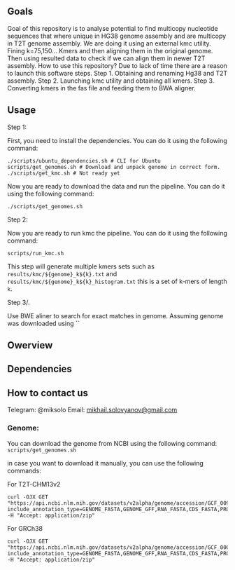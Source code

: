 
## Goals

Goal of this repository is to analyse potential to find multicopy nucleotide sequences that where  unique in HG38 genome assembly and are multicopy in T2T genome assembly. 
We are doing it using an external kmc utility. Fining k=75,150... Kmers and then aligning them in the original genome. Then using resulted data to check if we can align them in newer T2T assembly. 
How to use this repository?
Due to lack of time there are a reason to launch this software steps. 
Step 1. Obtaining and renaming Hg38 and T2T assembly. 
Step 2. 
Launching kmc utility and obtaining all kmers. 
Step 3. Converting kmers in the fas file and feeding them to BWA aligner.

## Usage
Step 1:

First, you need to install the dependencies. You can do it using the following command:
```
./scripts/ubuntu_dependencies.sh # CLI for Ubuntu
scripts/get_genomes.sh # Download and unpack genome in correct form.
./scripts/get_kmc.sh # Not ready yet
```

Now you are ready to download the data and run the pipeline. You can do it using the following command:
```
./scripts/get_genomes.sh
```

Step 2:

Now you are ready to run kmc the pipeline. You can do it using the following command:
```
scripts/run_kmc.sh 
```
This step will generate multiple kmers sets such as `results/kmc/${genome}_k${k}.txt` and `results/kmc/${genome}_k${k}_histogram.txt` this is a set of k-mers of length `k`.

Step 3/.

Use BWE aliner to search for exact matches in genome. Assuming genome was downloaded using ``


## Owerview

## Dependencies


## How to contact us
Telegram: @miksolo
Email: mikhail.solovyanov@gmail.com
### Genome:
You can download the genome from NCBI using the following command:
`scripts/get_genomes.sh`

in case you want to download it manually, you can use the following commands:

For T2T-CHM13v2
```
curl -OJX GET "https://api.ncbi.nlm.nih.gov/datasets/v2alpha/genome/accession/GCF_009914755.1/download?include_annotation_type=GENOME_FASTA,GENOME_GFF,RNA_FASTA,CDS_FASTA,PROT_FASTA,SEQUENCE_REPORT&filename=GCF_009914755.1.zip" -H "Accept: application/zip"
```

For GRCh38
```
curl -OJX GET "https://api.ncbi.nlm.nih.gov/datasets/v2alpha/genome/accession/GCF_000001405.40/download?include_annotation_type=GENOME_FASTA,GENOME_GFF,RNA_FASTA,CDS_FASTA,PROT_FASTA,SEQUENCE_REPORT&filename=GCF_000001405.40.zip" -H "Accept: application/zip"
```